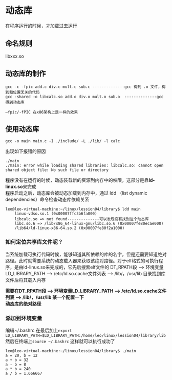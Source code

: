 # 动态库
在程序运行的时候，才加载过去运行  

## 命名规则
libxxx.so  

## 动态库的制作
```
gcc -c -fpic add.c div.c mult.c sub.c --------------gcc 得到 .o 文件，得到和位置无关的代码
gcc -shared -o libcalc.so add.o div.o mult.o sub.o  --------------gcc 得到动态库

–fpic/-fPIC 在x86架构上是一样的效果
```
## 使用动态库
```
gcc -o main main.c -I ./include/ -L ./lib/ -l calc
```
出现如下报错的原因
```
./main
./main: error while loading shared libraries: libcalc.so: cannot open shared object file: No such file or directory
```
程序没有在运行的时候，动态装载新的资源到内存中的权限，这部分是靠**ld-linux.so**来完成  
程序启动之后，动态库会被动态加载到内存中，通过 ldd （list dynamic dependencies）命令检查动态库依赖关系  
```
leo@leo-virtual-machine:~/linux/lession04/library$ ldd main
	linux-vdso.so.1 (0x00007ffc3b6fa000)
	libcalc.so => not found--------------可以发现没有找到这个动态库
	libc.so.6 => /lib/x86_64-linux-gnu/libc.so.6 (0x00007fe80ecae000)
	/lib64/ld-linux-x86-64.so.2 (0x00007fe80f2a1000)

```

### 如何定位共享库文件呢？
当系统加载可执行代码时候，能够知道其所依赖的库的名字，但是还需要知道绝对路径。此时就需要系统的动态载入器来获取该绝对路径。对于elf格式的可执行程序，是由ld-linux.so来完成的，它先后搜索elf文件的 DT_RPATH段 ——> 环境变量LD_LIBRARY_PATH ——> /etc/ld.so.cache文件列表 ——> /lib/，/usr/lib
目录找到库文件后将其载入内存

**需要在DT_RPATH段 ——> 环境变量LD_LIBRARY_PATH ——> /etc/ld.so.cache文件列表 ——> /lib/，/usr/lib 某一个配置一下  
动态库的绝对路径** 

### 添加到环境变量
编辑~/.bashrc
在最后加上`export LD_LIBRARY_PATH=$LD_LIBRARY_PATH:/home/leo/linux/lession04/library/lib`
然后在终端上`source ~/.bashrc`
这样就可以执行成功了
```
leo@leo-virtual-machine:~/linux/lession04/library$ ./main
a = 20, b = 12
a + b = 32
a - b = 8
a * b = 240
a / b = 1.666667
```


